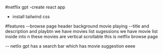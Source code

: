 #netflix gpt 
-create react app
- install tailwind css
 
 #features 
 --browse page
  header 
  background movie playing 
  --title and description and playbtn
  we have movies list sugessions we have movie list inside into n
  these movies are vertical scrollable this is netflix browse page

  --
  netlix gpt has a search bar which has movie suggestion
eeee